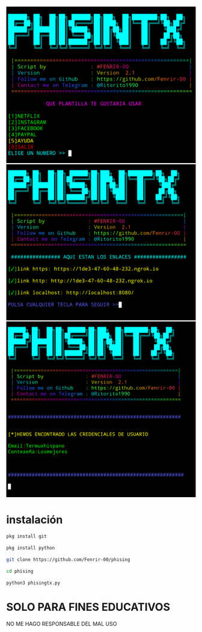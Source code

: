 ![Screenshot](pisingtx.png)
![Screenshot](pisingtx1.png)
![Screenshot](pisingtx3.png)
# instalación
``` bash
pkg install git
```
```bash
pkg install python
```
```bash
git clone https://github.com/Fenrir-00/phising
```
```bash
cd phising 
```
```bash
python3 phisingtx.py
```


# SOLO PARA FINES EDUCATIVOS
NO ME HAGO RESPONSABLE DEL MAL USO
